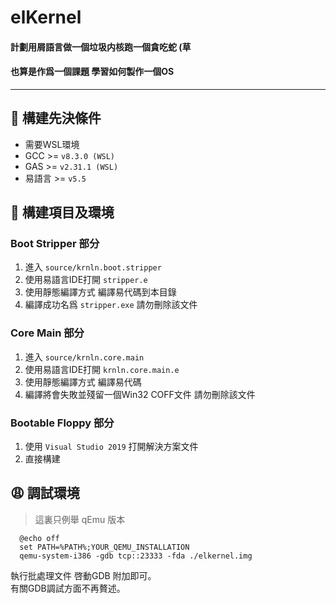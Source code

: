 # elKernel

#### 計劃用屑語言做一個垃圾内核跑一個貪吃蛇 (草
#### 也算是作爲一個課題 學習如何製作一個OS

---

## 🤔 構建先決條件
  - 需要WSL環境
  - GCC >= `v8.3.0 (WSL)`
  - GAS >= `v2.31.1 (WSL)`
  - 易語言 >= `v5.5`

## 🐴 構建項目及環境
### Boot Stripper 部分
  1. 進入 `source/krnln.boot.stripper`
  2. 使用易語言IDE打開 `stripper.e`
  3. 使用靜態編譯方式 編譯易代碼到本目錄 
  4. 編譯成功名爲 `stripper.exe` 請勿刪除該文件

### Core Main 部分
  1. 進入 `source/krnln.core.main`
  2. 使用易語言IDE打開 `krnln.core.main.e` 
  3. 使用靜態編譯方式 編譯易代碼 
  4. 編譯將會失敗並殘留一個Win32 COFF文件 請勿刪除該文件

### Bootable Floppy 部分
  1. 使用 `Visual Studio 2019` 打開解決方案文件
  2. 直接構建

## 😩 調試環境
  > 這裏只例舉 qEmu 版本
  ```batch
    @echo off
    set PATH=%PATH%;YOUR_QEMU_INSTALLATION
    qemu-system-i386 -gdb tcp::23333 -fda ./elkernel.img
  ```
  執行批處理文件 啓動GDB 附加即可。<br>
  有關GDB調試方面不再贅述。
